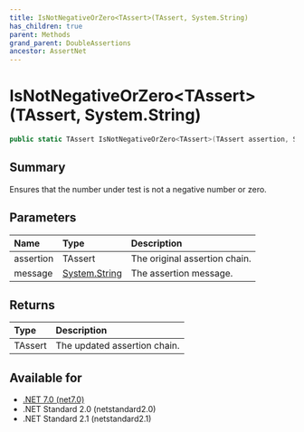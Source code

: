 ```yaml
---
title: IsNotNegativeOrZero<TAssert>(TAssert, System.String)
has_children: true
parent: Methods
grand_parent: DoubleAssertions
ancestor: AssertNet
---
```

# IsNotNegativeOrZero&lt;TAssert&gt;(TAssert, System.String)

```csharp
public static TAssert IsNotNegativeOrZero<TAssert>(TAssert assertion, System.String message);
```

## Summary
Ensures that the number under test is not a negative number or zero.

## Parameters
| Name      | Type                                                                        | Description                   |
|:----------|:----------------------------------------------------------------------------|:------------------------------|
| assertion | TAssert                                                                     | The original assertion chain. |
| message   | [System.String](https://learn.microsoft.com/en-us/dotnet/api/system.string) | The assertion message.        |


## Returns
| Type    | Description                  |
|:--------|:-----------------------------|
| TAssert | The updated assertion chain. |

## Available for
- [.NET 7.0 (net7.0)](https://versionsof.net/core/7.0/)
- .NET Standard 2.0 (netstandard2.0)
- .NET Standard 2.1 (netstandard2.1)

